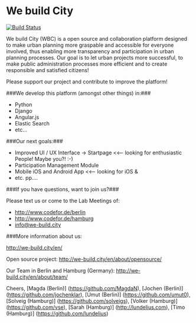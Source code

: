 We build City
=============

[![Build Status](https://travis-ci.org/webuildcity/wbc.svg?branch=master)](https://travis-ci.org/webuildcity/wbc)

We build City (WBC) is a open source and collaboration platform designed to make urban planning more graspable and accessible for everyone involved, thus enabling more transparency and participation in urban planning processes. Our goal is to let urban projects more successful, to make public administration processes more efficient and to create responsible and satisfied citizens!

Please support our project and contribute to improve the platform! 

###We develop this platform (amongst other things) in:###
* Python
* Django
* Angular.js
* Elastic Search
* etc...


###Our next goals:###

* Improved UI / UX Interface -> Startpage <<-- looking for enthusiastic People! Maybe you?! :-)
* Participation Management Module
* Mobile iOS and Android App <<-- looking for iOS & 
* etc. pp....

###If you have questions, want to join us?###

Please text us or come to the Lab Meetings of:

* http://www.codefor.de/berlin
* http://www.codefor.de/hamburg
* info@we-build.city


###More information about us:

http://we-build.city/en/

Open source project:
http://we-build.city/en/about/opensource/

Our Team in Berlin and Hamburg (Germany):
http://we-build.city/en/about/team/




Cheers,
[Magda (Berlin)] (https://github.com/MagdaN), [Jochen (Berlin)] (https://github.com/jochenklar), [Umut (Berlin)] (https://github.com/umut0), [Solveig (Hamburg)] (https://github.com/solveigs), [Volker (Hamburg)] (https://github.com/vse), [Sarah (Hamburg)] (http://lundelius.com), [Timo (Hamburg)] (https://github.com/lundelius)

